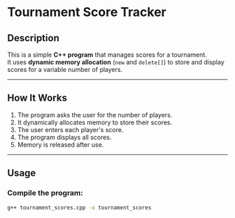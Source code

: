 # Tournament Score Tracker 

##  Description
This is a simple **C++ program** that manages scores for a tournament.  
It uses **dynamic memory allocation** (`new` and `delete[]`) to store and display scores for a variable number of players.

---

## How It Works
1. The program asks the user for the number of players.
2. It dynamically allocates memory to store their scores.
3. The user enters each player's score.
4. The program displays all scores.
5. Memory is released after use.

---

##  Usage

### Compile the program:
```bash
g++ tournament_scores.cpp -o tournament_scores
